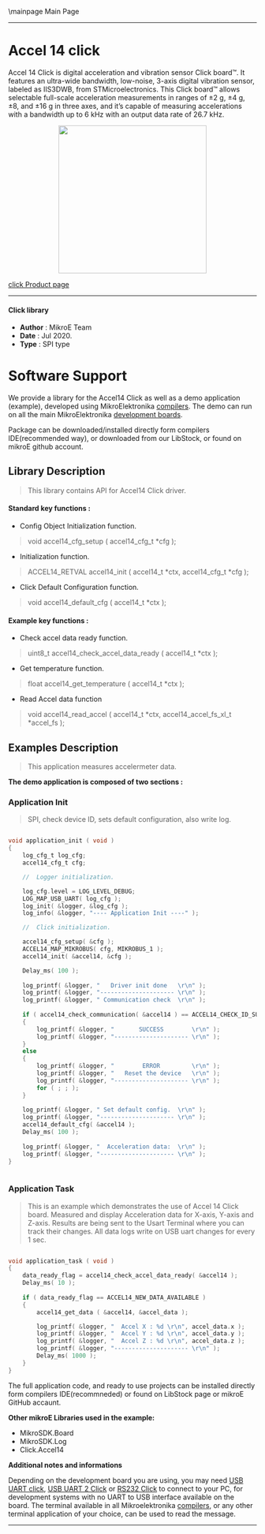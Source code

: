 \mainpage Main Page
 
---
# Accel 14 click

Accel 14 Click is digital acceleration and vibration sensor Click board™. It features an ultra-wide bandwidth, low-noise, 3-axis digital vibration sensor, labeled as IIS3DWB, from STMicroelectronics. This Click board™ allows selectable full-scale acceleration measurements in ranges of ±2 g, ±4 g, ±8, and ±16 g in three axes, and it’s capable of measuring accelerations with a bandwidth up to 6 kHz with an output data rate of 26.7 kHz.

<p align="center">
  <img src="https://download.mikroe.com/images/click_for_ide/accel14_click.png" height=300px>
</p>

[click Product page](<https://www.mikroe.com/accel-14-click>)

---


#### Click library 

- **Author**        : MikroE Team
- **Date**          : Jul 2020.
- **Type**          : SPI type


# Software Support

We provide a library for the Accel14 Click 
as well as a demo application (example), developed using MikroElektronika 
[compilers](http://shop.mikroe.com/compilers). 
The demo can run on all the main MikroElektronika [development boards](http://shop.mikroe.com/development-boards).

Package can be downloaded/installed directly form compilers IDE(recommended way), or downloaded from our LibStock, or found on mikroE github account. 

## Library Description

> This library contains API for Accel14 Click driver.

#### Standard key functions :

- Config Object Initialization function.
> void accel14_cfg_setup ( accel14_cfg_t *cfg ); 
 
- Initialization function.
> ACCEL14_RETVAL accel14_init ( accel14_t *ctx, accel14_cfg_t *cfg );

- Click Default Configuration function.
> void accel14_default_cfg ( accel14_t *ctx );


#### Example key functions :

- Check accel data ready function.
> uint8_t accel14_check_accel_data_ready ( accel14_t *ctx );
 
- Get temperature function.
> float accel14_get_temperature ( accel14_t *ctx );

- Read Accel data function
> void accel14_read_accel ( accel14_t *ctx, accel14_accel_fs_xl_t *accel_fs );

## Examples Description

> This application measures accelermeter data.

**The demo application is composed of two sections :**

### Application Init 

> SPI, check device ID, sets default configuration, also write log.

```c

void application_init ( void )
{
    log_cfg_t log_cfg;
    accel14_cfg_t cfg;

    //  Logger initialization.

    log_cfg.level = LOG_LEVEL_DEBUG;
    LOG_MAP_USB_UART( log_cfg );
    log_init( &logger, &log_cfg );
    log_info( &logger, "---- Application Init ----" );

    //  Click initialization.

    accel14_cfg_setup( &cfg );
    ACCEL14_MAP_MIKROBUS( cfg, MIKROBUS_1 );
    accel14_init( &accel14, &cfg );

    Delay_ms( 100 );
    
    log_printf( &logger, "   Driver init done   \r\n" );
    log_printf( &logger, "--------------------- \r\n" );
    log_printf( &logger, " Communication check  \r\n" );
    
    if ( accel14_check_communication( &accel14 ) == ACCEL14_CHECK_ID_SUCCESS )
    {
        log_printf( &logger, "       SUCCESS        \r\n" );
        log_printf( &logger, "--------------------- \r\n" );
    }
    else
    {
        log_printf( &logger, "        ERROR         \r\n" );
        log_printf( &logger, "   Reset the device   \r\n" );
        log_printf( &logger, "--------------------- \r\n" );
        for ( ; ; );
    }
    
    log_printf( &logger, " Set default config.  \r\n" );
    log_printf( &logger, "--------------------- \r\n" );
    accel14_default_cfg( &accel14 );
    Delay_ms( 100 );
    
    log_printf( &logger, "  Acceleration data:  \r\n" );
    log_printf( &logger, "--------------------- \r\n" );
}
  
```

### Application Task

> This is an example which demonstrates the use of Accel 14 Click board.
> Measured and display Acceleration data for X-axis, Y-axis and Z-axis.
> Results are being sent to the Usart Terminal where you can track their changes.
> All data logs write on USB uart changes for every 1 sec.

```c

void application_task ( void )
{
    data_ready_flag = accel14_check_accel_data_ready( &accel14 );
    Delay_ms( 10 );
    
    if ( data_ready_flag == ACCEL14_NEW_DATA_AVAILABLE )
    {
        accel14_get_data ( &accel14, &accel_data );

        log_printf( &logger, "  Accel X : %d \r\n", accel_data.x );
        log_printf( &logger, "  Accel Y : %d \r\n", accel_data.y );
        log_printf( &logger, "  Accel Z : %d \r\n", accel_data.z );
        log_printf( &logger, "--------------------- \r\n" );
        Delay_ms( 1000 );
    }
} 

```


The full application code, and ready to use projects can be  installed directly form compilers IDE(recommneded) or found on LibStock page or mikroE GitHub accaunt.

**Other mikroE Libraries used in the example:** 

- MikroSDK.Board
- MikroSDK.Log
- Click.Accel14

**Additional notes and informations**

Depending on the development board you are using, you may need 
[USB UART click](http://shop.mikroe.com/usb-uart-click), 
[USB UART 2 Click](http://shop.mikroe.com/usb-uart-2-click) or 
[RS232 Click](http://shop.mikroe.com/rs232-click) to connect to your PC, for 
development systems with no UART to USB interface available on the board. The 
terminal available in all Mikroelektronika 
[compilers](http://shop.mikroe.com/compilers), or any other terminal application 
of your choice, can be used to read the message.



---
